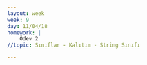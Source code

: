```yaml
---
layout: week
week: 9
day: 11/04/18
homework: |
    Ödev 2
//topic: Sınıflar - Kalıtım - String Sınıfı

---
```

<!---
[slaytlar(Sınıflar-Kalıtım)](../files/bbs515-oop/lecture9/NYP-ders9-kalitim.pdf)  
[slaytlar(String)](../files/bbs515-oop/lecture9/NYP-ders9-string.pdf)  
[kodlar](../files/bbs515-oop/lecture9/Ders9Kodlar.zip)  
-->